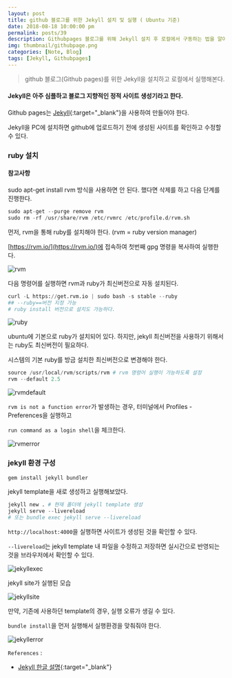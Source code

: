 ```yaml
---
layout: post
title: github 블로그를 위한 Jekyll 설치 및 실행 ( Ubuntu 기준)
date: 2018-08-18 10:00:00 pm
permalink: posts/39
description: Githubpages 블로그를 위해 Jekyll 설치 후 로컬에서 구동하는 법을 알아본다.
img: thumbnail/githubpage.png 
categories: [Note, Blog]
tags: [Jekyll, Githubpages] 
---
```


> github 블로그(Github pages)를 위한 Jekyll을 설치하고 로컬에서 실행해본다.

#### Jekyll은 아주 심플하고 블로그 지향적인 정적 사이트 생성기라고 한다.

Github pages는 [Jekyll](https://jekyllrb.com/){:target="_blank"}을 사용하여 만들어야 한다.

Jekyll을 PC에 설치하면 github에 업로드하기 전에 생성된 사이트를 확인하고 수정할 수 있다.

### ruby 설치

#### 참고사항

sudo apt-get install rvm 방식을 사용하면 안 된다. 했다면 삭제를 하고 다음 단계를 진행한다.

``` python
sudo apt-get --purge remove rvm
sudo rm -rf /usr/share/rvm /etc/rvmrc /etc/profile.d/rvm.sh
```

먼저, rvm을 통해 ruby를 설치해야 한다. (rvm = ruby version manager)

[https://rvm.io/](https://rvm.io/)에 접속하여 첫번째 gpg 명령을 복사하여 실행한다.

![rvm]({{site.baseurl}}/assets/img/note/rvm.jpg)

다음 명령어를 실행하면 rvm과 ruby가 최신버전으로 자동 설치된다.

``` python
curl -L https://get.rvm.io | sudo bash -s stable --ruby
## --ruby==버전 지정 가능
# ruby install 버전으로 설치도 가능하다.
```

![ruby]({{site.baseurl}}/assets/img/note/ruby.png)

ubuntu에 기본으로 ruby가 설치되어 있다. 하지만, jekyll 최신버전을 사용하기 위해서는 ruby도 최신버전이 필요하다.

시스템의 기본 ruby를 방금 설치한 최신버전으로 변경해야 한다.

``` python
source /usr/local/rvm/scripts/rvm # rvm 명령어 실행이 가능하도록 설정
rvm --default 2.5
```

![rvmdefault]({{site.baseurl}}/assets/img/note/rvmdefault.png)

`rvm is not a function error`가 발생하는 경우, 터미널에서 Profiles - Preferences을 실행하고 

`run command as a login shell`을 체크한다.

![rvmerror]({{site.baseurl}}/assets/img/note/rvmerror.png)

### jekyll 환경 구성

``` python
gem install jekyll bundler
```

jekyll template을 새로 생성하고 실행해보았다.

``` python
jekyll new . # 현재 폴더에 jekyll template 생성
jekyll serve --livereload
# 또는 bundle exec jekyll serve --livereload
```

`http://localhost:4000`을 실행하면 사이트가 생성된 것을 확인할 수 있다.

`--livereload`는 jekyll template 내 파일을 수정하고 저장하면 실시간으로 반영되는 것을 브라우저에서 확인할 수 있다.

![jekyllexec]({{site.baseurl}}/assets/img/note/jekyllexec.jpg)

jekyll site가 실행된 모습

![jekyllsite]({{site.baseurl}}/assets/img/note/jekyllsite.jpg)

만약, 기존에 사용하던 template의 경우, 실행 오류가 생길 수 있다.

`bundle install`을 먼저 실행해서 실행환경을 맞춰줘야 한다.

![jekyllerror]({{site.baseurl}}/assets/img/note/jekyllerror.png)

`References` : 

* [Jekyll 한글 설명](https://jekyllrb-ko.github.io/docs/home/){:target="_blank"}
